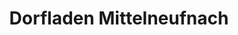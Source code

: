 ---
title: "Dorfladen Mittelneufnach"
url: /mittelneufnach/dorfladen-mittelneufnach/
shop: Lebensmittel
---